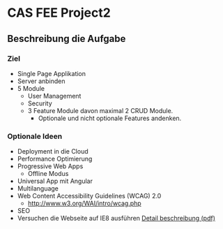 # CAS FEE Project2
## Beschreibung die Aufgabe
### Ziel
* Single Page Applikation
* Server anbinden
* 5 Module
  * User Management
  * Security
  * 3 Feature Module davon maximal 2 CRUD Module.
    * Optionale und nicht optionale Features andenken.
### Optionale Ideen
* Deployment in die Cloud
* Performance Optimierung
* Progressive Web Apps
  * Offline Modus
* Universal App mit Angular
* Multilanguage
* Web Content Accessibility Guidelines (WCAG) 2.0
  *  http://www.w3.org/WAI/intro/wcag.php
* SEO
* Versuchen die Webseite auf IE8 ausführen
[Detail beschreibung (pdf)](Projekt2-beschreibung.pdf )
